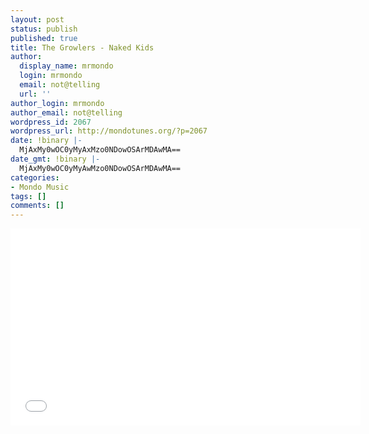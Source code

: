 ```yaml
---
layout: post
status: publish
published: true
title: The Growlers - Naked Kids
author:
  display_name: mrmondo
  login: mrmondo
  email: not@telling
  url: ''
author_login: mrmondo
author_email: not@telling
wordpress_id: 2067
wordpress_url: http://mondotunes.org/?p=2067
date: !binary |-
  MjAxMy0wOC0yMyAxMzo0NDowOSArMDAwMA==
date_gmt: !binary |-
  MjAxMy0wOC0yMyAwMzo0NDowOSArMDAwMA==
categories:
- Mondo Music
tags: []
comments: []
---
```

<iframe width="560" height="315" src="//www.youtube.com/embed/RCvVembZ73w" frameborder="0"> </iframe>

